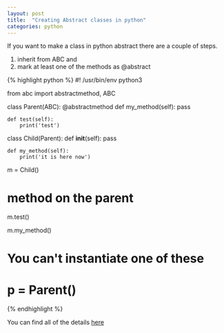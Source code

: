 ```yaml
---
layout: post
title:  "Creating Abstract classes in python"
categories: python
---
```


If you want to make a class in python abstract there are a couple of steps.

1. inherit from ABC and
2. mark at least one of the methods as @abstract


{% highlight python %}
#! /usr/bin/env python3

from abc import abstractmethod, ABC

class Parent(ABC):
    @abstractmethod
    def my_method(self):
        pass

    def test(self):
        print('test')

class Child(Parent):
    def __init__(self):
      pass

    def my_method(self):
        print('it is here now')


m = Child()

# method on the parent
m.test()

m.my_method()

# You can't instantiate one of these
# p = Parent()
{% endhighlight %}

You can find all of the details [here](https://docs.python.org/3/library/abc.html)
